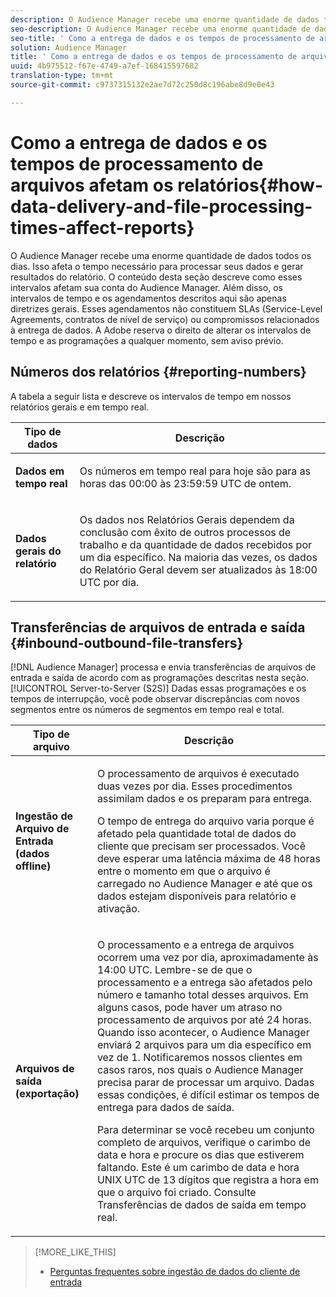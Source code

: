 ```yaml
---
description: O Audience Manager recebe uma enorme quantidade de dados todos os dias. Isso afeta o tempo necessário para processar seus dados e gerar resultados do relatório. O conteúdo desta seção descreve como esses intervalos afetam sua conta do Audience Manager. Além disso, os intervalos de tempo e os agendamentos descritos aqui são apenas diretrizes gerais. Esses agendamentos não constituem SLAs (Service-Level Agreements, contratos de nível de serviço) ou compromissos relacionados à entrega de dados. A Adobe reserva o direito de alterar os intervalos de tempo e as programações a qualquer momento, sem aviso prévio.
seo-description: O Audience Manager recebe uma enorme quantidade de dados todos os dias. Isso afeta o tempo necessário para processar seus dados e gerar resultados do relatório. O conteúdo desta seção descreve como esses intervalos afetam sua conta do Audience Manager. Além disso, os intervalos de tempo e os agendamentos descritos aqui são apenas diretrizes gerais. Esses agendamentos não constituem SLAs (Service-Level Agreements, contratos de nível de serviço) ou compromissos relacionados à entrega de dados. A Adobe reserva o direito de alterar os intervalos de tempo e as programações a qualquer momento, sem aviso prévio.
seo-title: ' Como a entrega de dados e os tempos de processamento de arquivos afetam os relatórios'
solution: Audience Manager
title: ' Como a entrega de dados e os tempos de processamento de arquivos afetam os relatórios'
uuid: 4b975512-f67e-4749-a7ef-168415597682
translation-type: tm+mt
source-git-commit: c9737315132e2ae7d72c250d8c196abe8d9e0e43

---
```



#  Como a entrega de dados e os tempos de processamento de arquivos afetam os relatórios{#how-data-delivery-and-file-processing-times-affect-reports}

O Audience Manager recebe uma enorme quantidade de dados todos os dias. Isso afeta o tempo necessário para processar seus dados e gerar resultados do relatório. O conteúdo desta seção descreve como esses intervalos afetam sua conta do Audience Manager. Além disso, os intervalos de tempo e os agendamentos descritos aqui são apenas diretrizes gerais. Esses agendamentos não constituem SLAs (Service-Level Agreements, contratos de nível de serviço) ou compromissos relacionados à entrega de dados. A Adobe reserva o direito de alterar os intervalos de tempo e as programações a qualquer momento, sem aviso prévio.

## Números dos relatórios {#reporting-numbers}

<!-- 

c_reporting_file_transfer_timeframe.xml

 -->

A tabela a seguir lista e descreve os intervalos de tempo em nossos relatórios gerais e em tempo real.

<table id="table_73AF95DF5D3A423894486444505D816A"> 
 <thead> 
  <tr> 
   <th colname="col1" class="entry"> Tipo de dados </th> 
   <th colname="col2" class="entry"> Descrição </th> 
  </tr> 
 </thead>
 <tbody> 
  <tr> 
   <td colname="col1"> <p> <b>Dados em tempo real</b> </p> </td> 
   <td colname="col2"> <p> Os números em tempo real para hoje são para as horas das 00:00 às 23:59:59 UTC de ontem. </p> </td> 
  </tr> 
  <tr> 
   <td colname="col1"> <p> <b>Dados gerais do relatório</b> </p> </td> 
   <td colname="col2"> <p>Os dados nos Relatórios <a href="../reporting/general-reports.md#general-reports-overview"></a> Gerais dependem da conclusão com êxito de outros processos de trabalho e da quantidade de dados recebidos por um dia específico. Na maioria das vezes, os dados do Relatório <span class="wintitle"></span> Geral devem ser atualizados às 18:00 UTC por dia. </p> </td> 
  </tr> 
 </tbody> 
</table>

## Transferências de arquivos de entrada e saída {#inbound-outbound-file-transfers}

[!DNL Audience Manager] processa e envia transferências de arquivos de entrada e saída de acordo com as programações descritas nesta seção. [!UICONTROL Server-to-Server (S2S)] Dadas essas programações e os tempos de interrupção, você pode observar discrepâncias com novos segmentos entre os números de segmentos em tempo real e total.

<table id="table_303BEBA0756F46DDAA98D366A5304374"> 
 <thead> 
  <tr> 
   <th colname="col1" class="entry"> Tipo de arquivo </th> 
   <th colname="col2" class="entry"> Descrição </th> 
  </tr> 
 </thead>
 <tbody> 
  <tr> 
   <td colname="col1"> <p> <b>Ingestão de Arquivo de Entrada (dados offline)</b> </p> </td> 
   <td colname="col2"> <p>O processamento de arquivos é executado duas vezes por dia. Esses procedimentos assimilam dados e os preparam para entrega. </p> <p>O tempo de entrega do arquivo varia porque é afetado pela quantidade total de dados do cliente que precisam ser processados. Você deve esperar uma latência máxima de 48 horas entre o momento em que o arquivo é carregado no <span class="keyword"> Audience Manager</span> e até que os dados estejam disponíveis para relatório e ativação. </p> </td> 
  </tr> 
  <tr> 
   <td colname="col1"> <p> <b>Arquivos de saída (exportação)</b> </p> </td> 
   <td colname="col2"> <p>O processamento e a entrega de arquivos ocorrem uma vez por dia, aproximadamente às 14:00 UTC. Lembre-se de que o processamento e a entrega são afetados pelo número e tamanho total desses arquivos. Em alguns casos, pode haver um atraso no processamento de arquivos por até 24 horas. Quando isso acontecer, <span class="keyword"> o Audience Manager</span> enviará 2 arquivos para um dia específico em vez de 1. Notificaremos nossos clientes em casos raros, nos quais o <span class="keyword"> Audience Manager</span> precisa parar de processar um arquivo. Dadas essas condições, é difícil estimar os tempos de entrega para dados de saída. </p> <p>Para determinar se você recebeu um conjunto completo de arquivos, verifique o carimbo de data e hora e procure os dias que estiverem faltando. Este é um carimbo de data e hora UNIX UTC de 13 dígitos que registra a hora em que o arquivo foi criado. Consulte Transferências <a href="../integration/receiving-audience-data/real-time-outbound-transfers/real-time-outbound-transfers.md"></a>de dados de saída em tempo real. </p> </td> 
  </tr> 
 </tbody> 
</table>

>[!MORE_LIKE_THIS]
>
>* [Perguntas frequentes sobre ingestão de dados do cliente de entrada](../faq/faq-inbound-data-ingestion.md)

